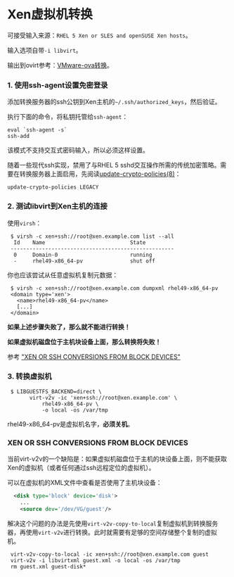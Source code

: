# Xen虚拟机转换

可接受输入来源：`RHEL 5 Xen or SLES and openSUSE Xen hosts`。

输入选项自带`-i libvirt`。

输出到ovirt参考：[VMware-ova转换](VMware-ova转换.md)。

### 1. 使用ssh-agent设置免密登录

添加转换服务器的ssh公钥到Xen主机的`~/.ssh/authorized_keys`，然后验证。

执行下面的命令，将私钥托管给`ssh-agent`：

```shell
eval `ssh-agent -s`
ssh-add
```

该模式不支持交互式密码输入，所以必须这样设置。

随着一些现代ssh实现，禁用了与RHEL 5 sshd交互操作所需的传统加密策略。需要在转换服务器上面启用，先阅读[update-crypto-policies(8)](https://www.mankier.com/8/update-crypto-policies)：

```shell
update-crypto-policies LEGACY
```

### 2. 测试libvirt到Xen主机的连接

使用`virsh`：

```shell
 $ virsh -c xen+ssh://root@xen.example.com list --all
  Id    Name                           State
 ----------------------------------------------------
  0     Domain-0                       running
  -     rhel49-x86_64-pv               shut off
```

你也应该尝试从任意虚拟机复制元数据：

```shell
 $ virsh -c xen+ssh://root@xen.example.com dumpxml rhel49-x86_64-pv
 <domain type='xen'>
   <name>rhel49-x86_64-pv</name>
   [...]
 </domain>
```

**如果上述步骤失败了，那么就不能进行转换！**

**如果虚拟机磁盘位于主机块设备上面，那么转换将失败！**

参考 ["XEN OR SSH CONVERSIONS FROM BLOCK DEVICES"](#xen-or-ssh-conversions-from-block-devices)

### 3. 转换虚拟机

```shell
 $ LIBGUESTFS_BACKEND=direct \
       virt-v2v -ic 'xen+ssh://root@xen.example.com' \
           rhel49-x86_64-pv \
           -o local -os /var/tmp
```

rhel49-x86_64-pv是虚拟机名字，**必须关机**。

### XEN OR SSH CONVERSIONS FROM BLOCK DEVICES

当前virt-v2v的一个缺陷是：如果虚拟机磁盘位于主机的块设备上面，则不能获取Xen的虚拟机（或者任何通过ssh远程定位的虚拟机）。

可以在虚拟机的XML文件中查看是否使用了主机块设备：

```xml
  <disk type='block' device='disk'>
    ...
    <source dev='/dev/VG/guest'/>
```

解决这个问题的办法是先使用`virt-v2v-copy-to-local`复制虚拟机到转换服务器，再使用`virt-v2v`进行转换。此时就需要有足够的空间存储整个复制的虚拟机。

```shell
 virt-v2v-copy-to-local -ic xen+ssh://root@xen.example.com guest
 virt-v2v -i libvirtxml guest.xml -o local -os /var/tmp
 rm guest.xml guest-disk*
```

